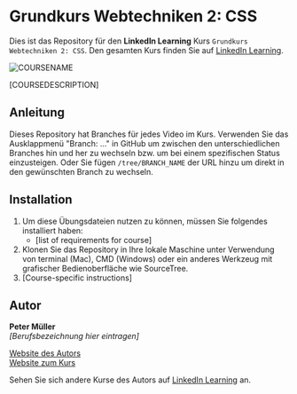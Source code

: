 # Grundkurs Webtechniken 2: CSS

Dies ist das Repository für den **LinkedIn Learning** Kurs `Grundkurs Webtechniken 2: CSS`. Den gesamten Kurs finden Sie auf [LinkedIn Learning][lil-course-url].

![COURSENAME][lil-thumbnail-url] 



[COURSEDESCRIPTION]

## Anleitung

Dieses Repository hat Branches für jedes Video im Kurs. Verwenden Sie das Ausklappmenü "Branch: ..." in GitHub um zwischen den unterschiedlichen Branches hin und her zu wechseln bzw. um bei einem spezifischen Status einzusteigen. Oder Sie fügen `/tree/BRANCH_NAME` der URL hinzu um direkt in den gewünschten Branch zu wechseln.


## Installation

1. Um diese Übungsdateien nutzen zu können, müssen Sie folgendes installiert haben:
   - [list of requirements for course]
2. Klonen Sie das Repository in Ihre lokale Maschine unter Verwendung von terminal (Mac), CMD (Windows) oder ein anderes Werkzeug mit grafischer Bedienoberfläche wie SourceTree.
3. [Course-specific instructions]


## Autor    

**Peter Müller**    
_[Berufsbezeichnung hier eintragen]_

[Website des Autors](https://pmueller.de/)     
[Website zum Kurs](https://html-und-css.de/videokurs)     

Sehen Sie sich andere Kurse des Autors auf [LinkedIn Learning](https://www.linkedin.com/learning/instructors/peter-m-muller) an.

[0]: # (Replace these placeholder URLs with actual course URLs)
[lil-course-url]: https://www.linkedin.com
[lil-thumbnail-url]: https:
